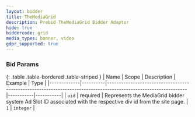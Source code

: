 ```yaml
---
layout: bidder
title: TheMediaGrid
description: Prebid TheMediaGrid Bidder Adaptor
hide: true
biddercode: grid
media_types: banner, video
gdpr_supported: true
---
```



### Bid Params

{: .table .table-bordered .table-striped }
| Name        | Scope    | Description                                                                                                    | Example   | Type      |
|-------------|----------|----------------------------------------------------------------------------------------------------------------|-----------|-----------|
| `uid`       | required | Represents the MediaGrid bidder system Ad Slot ID associated with the respective div id from the site page. | `1`       | `integer` |
